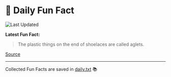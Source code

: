 # 🌟 Daily Fun Fact

![Last Updated](https://img.shields.io/badge/Last_Updated-2025_06_04-blue?style=flat-square)

**Latest Fun Fact:**

> The plastic things on the end of shoelaces are called aglets.

[Source](http://www.djtech.net/humor/useless_facts.htm)

---

Collected Fun Facts are saved in [daily.txt](daily.txt) 📚
